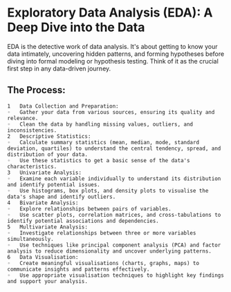 # Exploratory Data Analysis (EDA): A Deep Dive into the Data
EDA is the detective work of data analysis. It's about getting to know your data intimately, uncovering hidden patterns, and forming hypotheses before diving into formal modeling or hypothesis testing. Think of it as the crucial first step in any data-driven journey.

## The Process:
	1	Data Collection and Preparation:
	◦	Gather your data from various sources, ensuring its quality and relevance.
	◦	Clean the data by handling missing values, outliers, and inconsistencies.
	2	Descriptive Statistics:
	◦	Calculate summary statistics (mean, median, mode, standard deviation, quartiles) to understand the central tendency, spread, and distribution of your data.
	◦	Use these statistics to get a basic sense of the data's characteristics.
	3	Univariate Analysis:
	◦	Examine each variable individually to understand its distribution and identify potential issues.
	◦	Use histograms, box plots, and density plots to visualise the data's shape and identify outliers.
	4	Bivariate Analysis:
	◦	Explore relationships between pairs of variables.
	◦	Use scatter plots, correlation matrices, and cross-tabulations to identify potential associations and dependencies.
	5	Multivariate Analysis:
	◦	Investigate relationships between three or more variables simultaneously.
	◦	Use techniques like principal component analysis (PCA) and factor analysis to reduce dimensionality and uncover underlying patterns.
	6	Data Visualisation:
	◦	Create meaningful visualisations (charts, graphs, maps) to communicate insights and patterns effectively.
	◦	Use appropriate visualisation techniques to highlight key findings and support your analysis.
